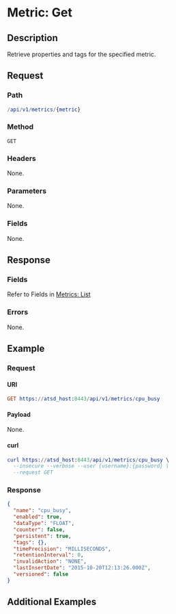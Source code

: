 # Metric: Get

## Description 

Retrieve properties and tags for the specified metric.

## Request

### Path 

```elm
/api/v1/metrics/{metric}
```

### Method 

```
GET
```

### Headers

None.

### Parameters

None.

### Fields

None.

## Response

### Fields

Refer to Fields in [Metrics: List](list.md#fields)

### Errors

None.

## Example

### Request

#### URI

```elm
GET https://atsd_host:8443/api/v1/metrics/cpu_busy
```

#### Payload

None.

#### curl 

```elm
curl https://atsd_host:8443/api/v1/metrics/cpu_busy \
  --insecure --verbose --user {username}:{password} \
  --request GET
```

### Response

```json
{
  "name": "cpu_busy",
  "enabled": true,
  "dataType": "FLOAT",
  "counter": false,
  "persistent": true,
  "tags": {},
  "timePrecision": "MILLISECONDS",
  "retentionInterval": 0,
  "invalidAction": "NONE",
  "lastInsertDate": "2015-10-20T12:13:26.000Z",
  "versioned": false
}
```

## Additional Examples



